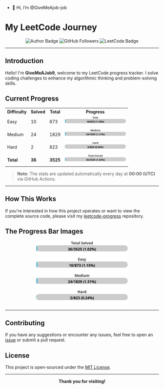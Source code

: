- 👋 Hi, I’m @GiveMeAjob-job


# My LeetCode Journey

<div align="center">
  <img src="https://img.shields.io/badge/Author-GiveMeAJob9-blue" alt="Author Badge"/>
  <img src="https://img.shields.io/github/followers/GiveMeAJob-job?style=social" alt="GitHub Followers"/>
  <img src="https://img.shields.io/badge/LeetCode-Solutions-orange" alt="LeetCode Badge"/>
</div>

---

## Introduction

Hello! I'm **GiveMeAJob9**, welcome to my LeetCode progress tracker. I solve coding challenges to enhance my algorithmic thinking and problem-solving skills. 

## Current Progress

<!-- LEETCODE_STATS:START -->
<table>
<tr>
  <th>Difficulty</th>
  <th>Solved</th>
  <th>Total</th>
  <th>Progress</th>
</tr>
<tr>
  <td>Easy</td>
  <td>10</td>
  <td>873</td>
  <td><img src="./images/easy_solved.svg" width="200"/></td>
</tr>
<tr>
  <td>Medium</td>
  <td>24</td>
  <td>1829</td>
  <td><img src="./images/medium_solved.svg" width="200"/></td>
</tr>
<tr>
  <td>Hard</td>
  <td>2</td>
  <td>823</td>
  <td><img src="./images/hard_solved.svg" width="200"/></td>
</tr>
<tr>
  <td><b>Total</b></td>
  <td><b>36</b></td>
  <td><b>3525</b></td>
  <td><img src="./images/total_solved.svg" width="200"/></td>
</tr>
</table>

<!-- LEETCODE_STATS:END -->

> **Note**: The stats are updated automatically every day at **00:00 (UTC)** via GitHub Actions.

---

## How This Works

If you're interested in how this project operates or want to view the complete source code, please visit my [leetcode-progress](https://github.com/GiveMeAjob-job/leetcode-progress) repository.

## The Progress Bar Images

<p align="center">
  <img src="images/total_solved.svg" width="300"/>
  <img src="images/easy_solved.svg" width="300"/>
  <img src="images/medium_solved.svg" width="300"/>
  <img src="images/hard_solved.svg" width="300"/>
</p>

---

## Contributing

If you have any suggestions or encounter any issues, feel free to open an [issue](./issues) or submit a pull request. 

## License

This project is open-sourced under the [MIT License](LICENSE).

---

<div align="center">
  <strong>Thank you for visiting!</strong>
</div>





